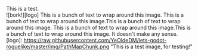 <!--
.. title: Test Post
.. slug: test-post
.. date: 2016-05-31 21:29:40 UTC
.. tags: 
.. category: 
.. link: 
.. description: 
.. type: text
-->

This is a test.  
![bork!][logo] This is a bunch of text to wrap around this image.
This is a bunch of text to wrap around this image.This is a bunch of text to wrap around this image.
This is a bunch of text to wrap around this image.This is a bunch of text to wrap around this image.
It doesn't make any sense.
[logo]: https://raw.githubusercontent.com/YeOldeDM/lets-godot-roguelike/master/img/PathMapChunk.png "This is a test image, for testing!"
